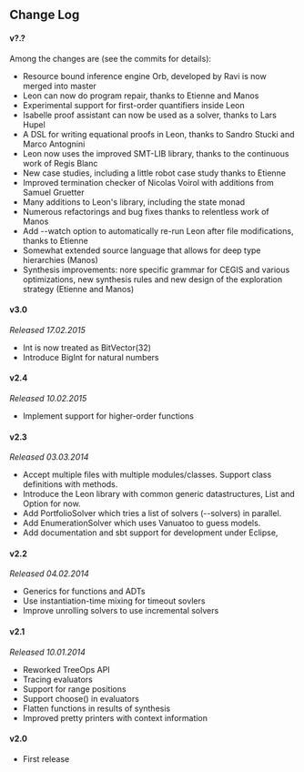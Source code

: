 Change Log
----------

#### v?.?

Among the changes are (see the commits for details):
* Resource bound inference engine Orb, developed by Ravi is now merged into master
* Leon can now do program repair, thanks to Etienne and Manos
* Experimental support for first-order quantifiers inside Leon
* Isabelle proof assistant can now be used as a solver, thanks to Lars Hupel
* A DSL for writing equational proofs in Leon, thanks to Sandro Stucki and Marco Antognini
* Leon now uses the improved SMT-LIB library, thanks to the continuous work of Regis Blanc
* New case studies, including a little robot case study thanks to Etienne
* Improved termination checker of Nicolas Voirol with additions from Samuel Gruetter
* Many additions to Leon's library, including the state monad
* Numerous refactorings and bug fixes thanks to relentless work of Manos
* Add --watch option to automatically re-run Leon after file modifications, thanks to Etienne
* Somewhat extended source language that allows for deep type hierarchies (Manos)
* Synthesis improvements: nore specific grammar for CEGIS and various optimizations, new synthesis rules 
  and new design of the exploration strategy (Etienne and Manos)

#### v3.0
*Released 17.02.2015*

* Int is now treated as BitVector(32)
* Introduce BigInt for natural numbers

#### v2.4
*Released 10.02.2015*

* Implement support for higher-order functions

#### v2.3
*Released 03.03.2014*

* Accept multiple files with multiple modules/classes. Support class
  definitions with methods.
* Introduce the Leon library with common generic datastructures, List and
  Option for now.
* Add PortfolioSolver which tries a list of solvers (--solvers) in parallel.
* Add EnumerationSolver which uses Vanuatoo to guess models.
* Add documentation and sbt support for development under Eclipse,

#### v2.2
*Released 04.02.2014*

* Generics for functions and ADTs
* Use instantiation-time mixing for timeout sovlers
* Improve unrolling solvers to use incremental solvers

#### v2.1
*Released 10.01.2014*

* Reworked TreeOps API
* Tracing evaluators
* Support for range positions
* Support choose() in evaluators
* Flatten functions in results of synthesis
* Improved pretty printers with context information


#### v2.0

* First release
